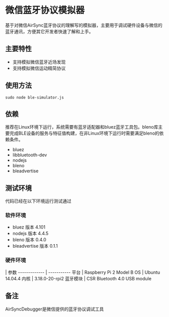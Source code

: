 # 微信蓝牙协议模拟器
基于对微信AirSync蓝牙协议的理解写的模拟器，主要用于调试硬件设备与微信的蓝牙通讯，方便其它开发者快速了解和上手。

## 主要特性
* 支持模拟微信蓝牙近场发现
* 支持模拟微信运动精简协议

## 使用方法
    sudo node ble-simulator.js

## 依赖
推荐在Linux环境下运行，系统需要有蓝牙适配器和bluez蓝牙工具包。bleno库主要完成BLE设备的服务与特征值构建，在非Linux环境下运行时需要满足bleno的依赖条件。

* bluez
* libbluetooth-dev
* nodejs
* bleno
* bleadvertise

## 测试环境

代码已经在以下环境运行测试通过

### 软件环境
* bluez 版本 4.101
* nodejs 版本 4.4.5
* bleno 版本 0.4.0
* bleadvertise 版本 0.1.1

### 硬件环境

 | 参数
------------- | -----------
平台 | Raspberry Pi 2 Model B
OS | Ubuntu 14.04.4
内核 | 3.18.0-20-rpi2
蓝牙模块 | CSR Bluetooth 4.0 USB module
 
## 备注
AirSyncDebugger是微信提供的蓝牙协议调试工具
